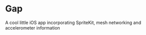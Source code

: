 # Gap
A cool little iOS app incorporating SpriteKit, mesh networking and accelerometer information

